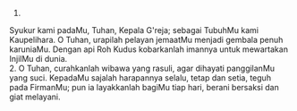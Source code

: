 1.
Syukur kami padaMu, Tuhan, Kepala G'reja;
sebagai TubuhMu kami Kaupelihara. O Tuhan,
urapilah pelayan jemaatMu menjadi gembala penuh
karuniaMu. Dengan api Roh Kudus kobarkanlah imannya
untuk mewartakan InjilMu di dunia.
<br>
2.
O Tuhan, curahkanlah wibawa yang rasuli, agar dihayati
panggilanMu yang suci. KepadaMu sajalah harapannya selalu,
tetap dan setia, teguh pada FirmanMu; pun ia layakkanlah
bagiMu tiap hari, berani bersaksi dan giat melayani.